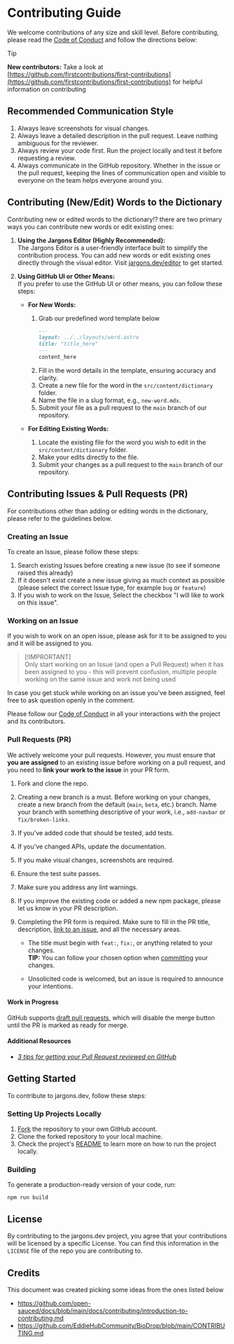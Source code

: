 # Contributing Guide

We welcome contributions of any size and skill level. Before contributing,
please read the [Code of Conduct](./code-of-conduct.md) and follow the directions below:

> [!Tip] 
> **New contributors:** Take a look at [https://github.com/firstcontributions/first-contributions](https://github.com/firstcontributions/first-contributions) for helpful information on contributing

## Recommended Communication Style

1. Always leave screenshots for visual changes.
2. Always leave a detailed description in the pull request. Leave nothing ambiguous for the reviewer.
3. Always review your code first. Run the project locally and test it before requesting a review.
4. Always communicate in the GitHub repository. Whether in the issue or the pull request, keeping the lines of communication open and visible to everyone on the team helps everyone around you.

## Contributing (New/Edit) Words to the Dictionary

Contributing new or edited words to the dictionary!? there are two primary ways you can contribute new words or edit existing ones:

1. **Using the Jargons Editor (Highly Recommended):**  
   The Jargons Editor is a user-friendly interface built to simplify the contribution process. You can add new words or edit existing ones directly through the visual editor. Visit [jargons.dev/editor](https://jargons.dev/editor) to get started.

2. **Using GitHub UI or Other Means:**  
   If you prefer to use the GitHub UI or other means, you can follow these steps:
   
   - **For New Words:**
     1. Grab our predefined word template below
        ```md
        ---
        layout: ../../layouts/word.astro
        title: "title_here"
        ---
        content_here
        ```
     2. Fill in the word details in the template, ensuring accuracy and clarity.
     3. Create a new file for the word in the `src/content/dictionary` folder.
     4. Name the file in a slug format, e.g., `new-word.mdx`.
     5. Submit your file as a pull request to the `main` branch of our repository.

   - **For Editing Existing Words:**
     1. Locate the existing file for the word you wish to edit in the `src/content/dictionary` folder.
     2. Make your edits directly to the file.
     3. Submit your changes as a pull request to the `main` branch of our repository.

## Contributing Issues & Pull Requests (PR)

For contributions other than adding or editing words in the dictionary, please refer to the guidelines below.

### Creating an Issue

To create an Issue, please follow these steps:

1. Search existing Issues before creating a new issue (to see if someone raised this already)
2. If it doesn't exist create a new issue giving as much context as possible (please select the correct Issue type, for example `bug` or `feature`)
3. If you wish to work on the Issue, Select the checkbox "I will like to work on this issue". 

### Working on an Issue

If you wish to work on an open issue, please ask for it to be assigned to you and it will be assigned to you.

> [!IMPRORTANT]  
> Only start working on an Issue (and open a Pull Request) when it has been assigned to you - this will prevent confusion, multiple people working on the same issue and work not being used

In case you get stuck while working on an issue you've been assigned, feel free to ask question openly in the comment.

Please follow our [Code of Conduct](./code-of-conduct.md) in all your interactions with the project and its contributors.

### Pull Requests (PR)

We actively welcome your pull requests. However, you must ensure that **you are assigned** to an existing issue before working on a pull request, and you need to **link your work to the issue** in your PR form.

1. Fork and clone the repo.
2. Creating a new branch is a must. Before working on your changes, create a new branch from the default (`main`, `beta`, etc.) branch. Name your branch with something descriptive of your work, i.e., `add-navbar` or `fix/broken-links`.
3. If you've added code that should be tested, add tests.
4. If you've changed APIs, update the documentation.
5. If you make visual changes, screenshots are required.
6. Ensure the test suite passes.
7. Make sure you address any lint warnings.
8. If you improve the existing code or added a new npm package, please let us know in your PR description.
9. Completing the PR form is required. Make sure to fill in the PR title, description, [link to an issue](https://help.github.com/en/github/writing-on-github/autolinked-references-and-urls), and all the necessary areas.

   - The title must begin with `feat:`, `fix:`, or anything related to your changes. <br /> **TIP:** You can follow your chosen option when [committing](#commits) your changes.

   - Unsolicited code is welcomed, but an issue is required to announce your intentions.

#### Work in Progress

GitHub supports [draft pull requests](https://github.blog/2019-02-14-introducing-draft-pull-requests/), which will disable the merge button until the PR is marked as ready for merge.

#### Additional Resources

- _[3 tips for getting your Pull Request reviewed on GitHub](https://youtu.be/cuMeC-eZJJ4)_

## Getting Started

To contribute to jargons.dev, follow these steps:

### Setting Up Projects Locally

1. [Fork](https://docs.github.com/en/get-started/quickstart/fork-a-repo) the repository to your own GitHub account.
2. Clone the forked repository to your local machine.
3. Check the project's [README](./README.md) to learn more on how to run the project locally.

### Building

To generate a production-ready version of your code, run:

```shell
npm run build
```

## License

By contributing to the jargons.dev project, you agree that your contributions will be licensed
by a specific License. You can find this information in the `LICENSE` file of the repo you are contributing to.

## Credits

This document was created picking some ideas from the ones listed below

- https://github.com/open-sauced/docs/blob/main/docs/contributing/introduction-to-contributing.md
- https://github.com/EddieHubCommunity/BioDrop/blob/main/CONTRIBUTING.md
